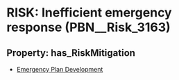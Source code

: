 # RISK: __Inefficient emergency response__ (PBN__Risk_3163)

## Property: has_RiskMitigation

* [Emergency Plan Development](PBN__Mitigation_1616)

